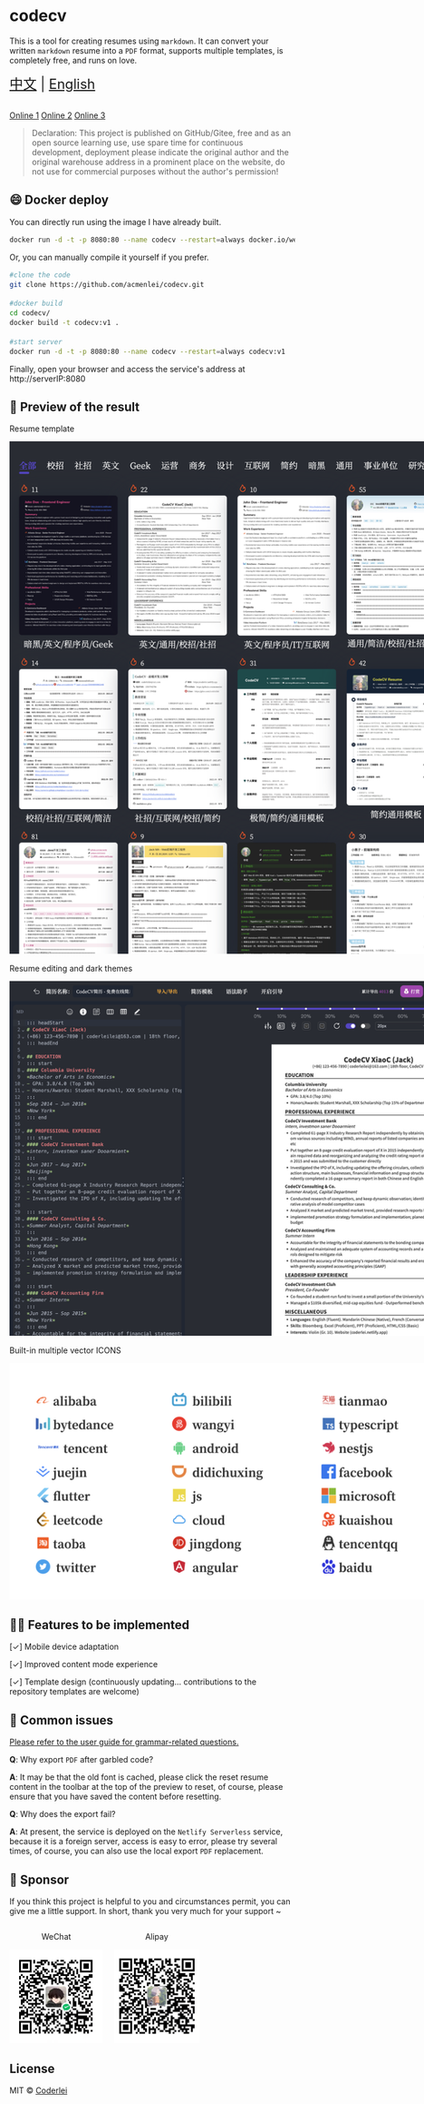 # codecv

This is a tool for creating resumes using `markdown`. It can convert your written `markdown` resume into a `PDF` format, supports multiple templates, is completely free, and runs on love.

<div style="font-size: 1.5rem;">
  <a href="./README.md">中文</a> |
  <a href="./README.en.md">English</a>
</div>
</br>

[Online 1](http://codeleilei.gitee.io/markdown2pdf/) [Online 2](https://acmenlei.github.io/codecv/dist/) [Online 3](https://codingcv.netlify.app)

> Declaration: This project is published on GitHub/Gitee, free and as an open source learning use, use spare time for continuous development, deployment please indicate the original author and the original warehouse address in a prominent place on the website, do not use for commercial purposes without the author's permission!

## 😄 Docker deploy

You can directly run using the image I have already built.

```sh
docker run -d -t -p 8080:80 --name codecv --restart=always docker.io/wenyang0/codecv:latest
```

Or, you can manually compile it yourself if you prefer.

```sh
#clone the code
git clone https://github.com/acmenlei/codecv.git

#docker build
cd codecv/
docker build -t codecv:v1 .

#start server
docker run -d -t -p 8080:80 --name codecv --restart=always codecv:v1
```

Finally, open your browser and access the service's address at http://serverIP:8080

## 🤩 Preview of the result

<p>Resume template</p>

<img style="max-width: 1000px" src="./docs/templates.webp" alt="模板" />

<p>Resume editing and dark themes</p>

<img style="max-width: 1000px" src="./docs/editor.webp" alt="编辑页" />

<p>Built-in multiple vector ICONS</p>

<img style="max-width: 1000px" src="./docs/iconfont.webp" alt="矢量图标" />

## ✊🏻 Features to be implemented

[✓] Mobile device adaptation

[✓] Improved content mode experience

[✓] Template design (continuously updating... contributions to the repository templates are welcome)

## 🤔 Common issues

[Please refer to the user guide for grammar-related questions.](https://codeleilei.gitee.io/markdown2pdf/#/syntax/helper)

**Q**: Why export `PDF` after garbled code?

**A**: It may be that the old font is cached, please click the reset resume content in the toolbar at the top of the preview to reset, of course, please ensure that you have saved the content before resetting.

**Q**: Why does the export fail?

**A**: At present, the service is deployed on the `Netlify Serverless` service, because it is a foreign server, access is easy to error, please try several times, of course, you can also use the local export `PDF` replacement.

## 🙏 Sponsor

If you think this project is helpful to you and circumstances permit, you can give me a little support. In short, thank you very much for your support ~

<div style="display: flex; gap: 20px;">
	<div style="text-align: center">
		<p>WeChat</p>
		<img style="width: 165px" src="./docs/wechat.jpg" alt="WeChat" />
	</div>
	<div style="text-align: center">
		<p>Alipay</p>
		<img style="width: 150px" src="./docs/alipay.jpg" alt="Alipay" />
	</div>
</div>

## License

MIT © [Coderlei](./license)
